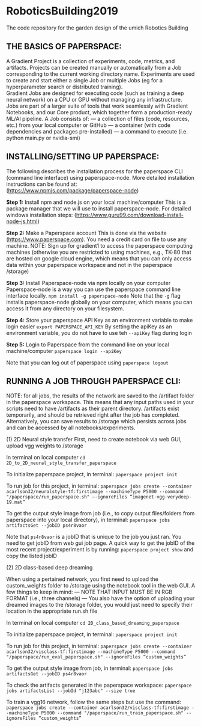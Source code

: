 # RoboticsBuilding2019
The code repository for the garden design of the umich Robotics Building


## THE BASICS OF PAPERSPACE:
A Gradient Project is a collection of experiments, code, metrics, and artifacts. Projects can be created manually or automatically from a Job corresponding to the current working directory name.
Experiments are used to create and start either a single Job or multiple Jobs (eg for a hyperparameter search or distributed training).  
Gradient Jobs are designed for executing code (such as training a deep neural network) on a CPU or GPU without managing any infrastructure.
Jobs are part of a larger suite of tools that work seamlessly with Gradient Notebooks, and our Core product, which together form a production-ready ML/AI pipeline.
A Job consists of:
	— a collection of files (code, resources, etc.) from your local computer or GitHub
	— a container (with code dependencies and packages pre-installed)
	— a command to execute (i.e. python main.py or nvidia-smi)

## INSTALLING/SETTING UP PAPERSPACE:

The following describes the installation process for the paperspace CLI (command line interface) using paperspace-node. 
More detailed installation instructions can be found at: (https://www.npmjs.com/package/paperspace-node)

**Step 1:** Install npm and node.js on your local machine/computer
This is a package manager that we will use to install paperspace-node.
For detailed windows installation steps: (https://www.guru99.com/download-install-node-js.html) 

**Step 2:** Make a Paperspace account 
This is done via the website (https://www.paperspace.com). You need a credit card on file to use any machine.
NOTE: Sign up for gradient1 to access the paperspace computing machines (otherwise you are restricted to using machines, e.g., TK-80 that are hosted on google cloud engine, which means that you can only access data within your paperspace workspace and not in the paperspace /storage)

**Step 3:** Install Paperspace-node via npm locally on your computer
Paperspace-node is a way you can use the paperspace command line interface locally.
`npm install -g paperspace-node`
Note that the `-g` flag installs paperspace-node globally on your computer, which means you can access it from any directory on your filesystem.

**Step 4:** Store your paperspace API Key as an environment variable to make login easier
`export PAPERSPACE_API_KEY`
By setting the apiKey as an environment variable, you do not have to use teh `--apiKey` flag during login 

**Step 5:** Login to Paperspace from the command line on your local machine/computer
`paperspace login --apiKey`

Note that you can log out of paperspace using
`paperspace logout`


## RUNNING A JOB THROUGH PAPERSPACE CLI:

NOTE: for all jobs, the results of the network are saved to the /artifact folder in the paperspace workspace. 
This means that any input paths used in your scripts need to have /artifacts as their parent directory. /artifacts exist temporarily, and should be retrieved right after the job has completed. Alternatively, you can save results to 
/storage which persists across jobs and can be accessed by all notebooks/experiments.

(1) 2D Neural style transfer
First, need to create notebook via web GUI, upload vgg weights to /storage

In terminal on local computer
`cd 2D_to_2D_neural_style_transfer_paperspace`

To initialize paperspace project, in terminal:
`paperspace project init`

To run job for this project, in terminal:
`paperspace jobs create --container acarlson32/neuralstyle-tf:firstimage --machineType P5000 --command "/paperspace/run_paperspace.sh" —-ignoreFiles “imagenet-vgg-verydeep-19.mat”`

To get the output style image from job (i.e., to  copy output files/folders from paperspace into your local directory), in terminal:
`paperspace jobs artifactsGet --jobID ps4r8vaor`

Note that `ps4r8vaor` is a jobID that is unique to the job you just ran. You need to get jobID from web gui job page.
A quick way to get the jobID of the most recent project/experiment is by running: 
`paperspace project show`
and copy the listed jobID

(2) 2D class-based deep dreaming

When using a pertained network, you first need to upload the custom_weights folder to /storage using the notebook tool in the web GUI.
A few things to keep in mind:
	— NOTE THAT INPUT MUST BE IN RGB FORMAT (i.e., three channels)
	— You also have the option of uploading your dreamed images to the /storage folder, you would just need to specify their location in the appropriate run.sh file

In terminal on local computer
`cd 2D_class_based_dreaming_paperspace`

To initialize paperspace project, in terminal:
`paperspace project init`

To run job for this project, in terminal:
`paperspace jobs create --container acarlson32/visclass-tf:firstimage --machineType P5000 --command "/paperspace/run_eval_paperspace.sh" --ignoreFiles “custom_weights”`

To get the output style image from job, in terminal:
`paperspace jobs artifactsGet --jobID ps4r8vaor`

To check the artifacts generated in the paperspace workspace:
`paperspace jobs artifactsList --jobId "j123abc" --size true`

To train a vgg16 network, follow the same steps but use the command:
`paperspace jobs create --container acarlson32/visclass-tf:firstimage --machineType P5000 --command "/paperspace/run_train_paperspace.sh" --ignoreFiles “custom_weights”`

